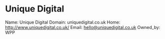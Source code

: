 
# Unique Digital

Name: Unique Digital
Domain: uniquedigital.co.uk
Home: http://www.uniquedigital.co.uk/
Email: hello@uniquedigital.co.uk
Owned_by: WPP
